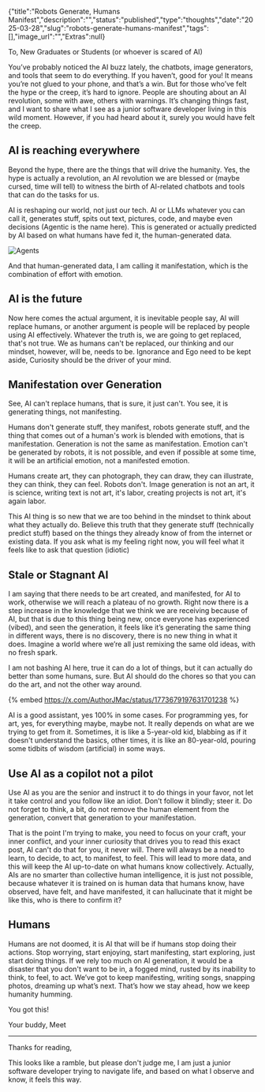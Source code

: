 {"title":"Robots Generate, Humans Manifest","description":"","status":"published","type":"thoughts","date":"2025-03-28","slug":"robots-generate-humans-manifest","tags":[],"image_url":"","Extras":null}




To,
New Graduates or Students (or whoever is scared of AI)

You’ve probably noticed the AI buzz lately, the chatbots, image generators, and tools that seem to do everything. If you haven’t, good for you! It means you’re not glued to your phone, and that’s a win. But for those who’ve felt the hype or the creep, it’s hard to ignore. People are shouting about an AI revolution, some with awe, others with warnings. It’s changing things fast, and I want to share what I see as a junior software developer living in this wild moment. However, if you had heard about it, surely you would have felt the creep. 

## AI is reaching everywhere

Beyond the hype, there are the things that will drive the humanity. Yes, the hype is actually a revolution, an AI revolution we are blessed or (maybe cursed, time will tell) to witness the birth of AI-related chatbots and tools that can do the tasks for us. 

AI is reshaping our world, not just our tech. AI or LLMs whatever you can call it, generates stuff, spits out text, pictures, code, and maybe even decisions (Agentic is the name here). This is generated or actually predicted by AI based on what humans have fed it, the human-generated data.


![Agents](https://dev-to-uploads.s3.amazonaws.com/uploads/articles/0tnh7fghjm3aafxtji46.png)



And that human-generated data, I am calling it manifestation, which is the combination of effort with emotion.

## AI is the future

Now here comes the actual argument, it is inevitable people say, AI will replace humans, or another argument is people will be replaced by people using AI effectively. Whatever the truth is, we are going to get replaced, that's not true. We as humans can't be replaced, our thinking and our mindset, however, will be, needs to be. Ignorance and Ego need to be kept aside, Curiosity should be the driver of your mind.

## Manifestation over Generation

See, AI can't replace humans, that is sure, it just can't. You see, it is generating things, not manifesting.

Humans don't generate stuff, they manifest, robots generate stuff, and the thing that comes out of a human's work is blended with emotions, that is manifestation. Generation is not the same as manifestation. Emotion can't be generated by robots, it is not possible, and even if possible at some time, it will be an artificial emotion, not a manifested emotion.

Humans create art, they can photograph, they can draw, they can illustrate, they can think, they can feel. Robots don't. Image generation is not an art, it is science, writing text is not art, it's labor, creating projects is not art, it's again labor.

This AI thing is so new that we are too behind in the mindset to think about what they actually do. Believe this truth that they generate stuff (technically predict stuff) based on the things they already know of from the internet or existing data. If you ask what is my feeling right now, you will feel what it feels like to ask that question (idiotic)

## Stale or Stagnant AI

I am saying that there needs to be art created, and manifested, for AI to work, otherwise we will reach a plateau of no growth. Right now there is a step increase in the knowledge that we think we are receiving because of AI, but that is due to this thing being new, once everyone has experienced (vibed), and seen the generation, it feels like it’s generating the same thing in different ways, there is no discovery, there is no new thing in what it does. Imagine a world where we’re all just remixing the same old ideas, with no fresh spark.

I am not bashing AI here, true it can do a lot of things, but it can actually do better than some humans, sure. But AI should do the chores so that you can do the art, and not the other way around.

{% embed https://x.com/AuthorJMac/status/1773679197631701238 %}

AI is a good assistant, yes 100% in some cases. For programming yes, for art, yes, for everything maybe, maybe not. It really depends on what are we trying to get from it. Sometimes, it is like a 5-year-old kid, blabbing as if it doesn't understand the basics, other times, it is like an 80-year-old, pouring some tidbits of wisdom (artificial) in some ways. 

## Use AI as a copilot not a pilot

Use AI as you are the senior and instruct it to do things in your favor, not let it take control and you follow like an idiot.  Don’t follow it blindly; steer it. Do not forget to think, a bit, do not remove the human element from the generation, convert that generation to your manifestation.  

That is the point I'm trying to make, you need to focus on your craft, your inner conflict, and your inner curiosity that drives you to read this exact post, AI can't do that for you, it never will. There will always be a need to learn, to decide, to act, to manifest, to feel. This will lead to more data, and this will keep the AI up-to-date on what humans know collectively. Actually, AIs are no smarter than collective human intelligence, it is just not possible, because whatever it is trained on is human data that humans know, have observed, have felt, and have manifested, it can hallucinate that it might be like this, who is there to confirm it?

## Humans

Humans are not doomed, it is AI that will be if humans stop doing their actions. Stop worrying, start enjoying, start manifesting, start exploring, just start doing things. If we rely too much on AI generation, it would be a disaster that you don't want to be in, a fogged mind, rusted by its inability to think, to feel, to act. We’ve got to keep manifesting, writing songs, snapping photos, dreaming up what’s next. That’s how we stay ahead, how we keep humanity humming.

You got this!

Your buddy,
Meet

---
Thanks for reading,

This looks like a ramble, but please don't judge me, I am just a junior software developer trying to navigate life, and based on what I observe and know, it feels this way. 